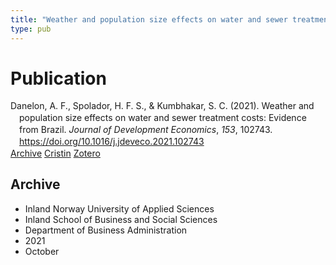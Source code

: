 ```yaml
---
title: "Weather and population size effects on water and sewer treatment costs: Evidence from Brazil"
type: pub
---
```

<h1>Publication</h1>
<article id="csl-bib-container-4X6ESDVD" class="csl-bib-container">
  <div class="csl-bib-body" style="line-height: 1.35; padding-left: 1em; text-indent:-1em;">
  <div class="csl-entry">Danelon, A. F., Spolador, H. F. S., &amp; Kumbhakar, S. C. (2021). Weather and population size effects on water and sewer treatment costs: Evidence from Brazil. <i>Journal of Development Economics</i>, <i>153</i>, 102743. <a href="https://doi.org/10.1016/j.jdeveco.2021.102743">https://doi.org/10.1016/j.jdeveco.2021.102743</a></div>
</div>
  <div class="csl-bib-buttons">
    <a href="#taxonomy-article-4X6ESDVD" class="csl-bib-button">Archive</a>
    <a href="https://app.cristin.no/results/show.jsf?id=1943687" alt="Cristin URL" class="csl-bib-button">Cristin</a>
    <a href="http://zotero.org/groups/5022929/items/4X6ESDVD" alt="Zotero URL" class="csl-bib-button">Zotero</a>
  </div>
  <div id="csl-bib-meta-container-4X6ESDVD"></div>
</article>
<div id="csl-bib-meta-4X6ESDVD" class="csl-bib-meta">
  <article id="taxonomy-article-4X6ESDVD" class="taxonomy-article">
    <h1>Archive</h1>
    <ul>
      <li>Inland Norway University of Applied Sciences</li>
      <li>Inland School of Business and Social Sciences</li>
      <li>Department of Business Administration</li>
      <li>2021</li>
      <li>October</li>
    </ul>
  </article>
</div>
